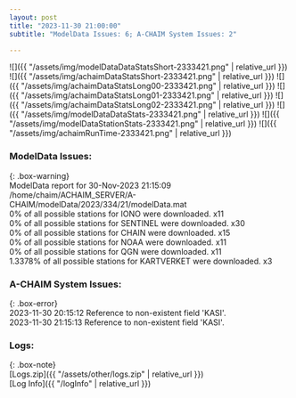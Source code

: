 ```yaml
---
layout: post
title: "2023-11-30 21:00:00"
subtitle: "ModelData Issues: 6; A-CHAIM System Issues: 2"

---
```


![]({{ "/assets/img/modelDataDataStatsShort-2333421.png" | relative_url }})
![]({{ "/assets/img/achaimDataStatsShort-2333421.png" | relative_url }})
![]({{ "/assets/img/achaimDataStatsLong00-2333421.png" | relative_url }})
![]({{ "/assets/img/achaimDataStatsLong01-2333421.png" | relative_url }})
![]({{ "/assets/img/achaimDataStatsLong02-2333421.png" | relative_url }})
![]({{ "/assets/img/modelDataDataStats-2333421.png" | relative_url }})
![]({{ "/assets/img/modelDataStationStats-2333421.png" | relative_url }})
![]({{ "/assets/img/achaimRunTime-2333421.png" | relative_url }})


### ModelData Issues:  
  
{: .box-warning}  
 ModelData report for 30-Nov-2023 21:15:09   
 /home/chaim/ACHAIM_SERVER/A-CHAIM/modelData/2023/334/21/modelData.mat   
 0% of all possible stations for IONO were downloaded. x11   
 0% of all possible stations for SENTINEL were downloaded. x30   
 0% of all possible stations for CHAIN were downloaded. x15   
 0% of all possible stations for NOAA were downloaded. x11   
 0% of all possible stations for QGN were downloaded. x11   
 1.3378% of all possible stations for KARTVERKET were downloaded. x3   
  
### A-CHAIM System Issues:  
  
{: .box-error}  
2023-11-30 20:15:12 Reference to non-existent field 'KASI'.  
2023-11-30 21:15:13 Reference to non-existent field 'KASI'.  

### Logs:  
  
{: .box-note}  
[Logs.zip]({{ "/assets/other/logs.zip" | relative_url }})  
[Log Info]({{ "/logInfo" | relative_url }})  
